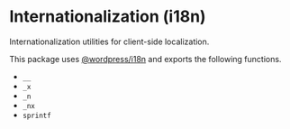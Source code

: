 # Internationalization (i18n)

Internationalization utilities for client-side localization.

This package uses [@wordpress/i18n](https://github.com/WordPress/gutenberg/tree/master/packages/i18n) and exports the following functions. 

- `__`
- `_x`
- `_n`
- `_nx` 
- `sprintf`
